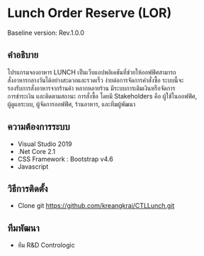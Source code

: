 # Lunch Order Reserve (LOR)
Baseline version: Rev.1.0.0

## คำอธิบาย
โปรแกรมจองอาหาร LUNCH เป็นเว็บแอปพลิเคชันที่ช่วยให้ออฟฟิศสามารถ				
สั่งอาหารกลางวันได้อย่างสะดวกและรวดเร็ว ง่ายต่อการจัดการคำสั่งซื้อ ระบบนี้จะ				
รองรับการสั่งอาหารจากร้านค้า หลากหลายร้าน มีระบบการเติมเงินหรือจัดการ				
การชำระเงิน และติดตามสถานะ การสั่งซื้อ โดยมี Stakeholders คือ ผู้ใช้ในออฟฟิศ,				
ผู้ดูแลระบบ, ผู้จัดการออฟฟิศ, ร้านอาหาร, และทีมผู้พัฒนา

## ความต้องการระบบ
- Visual Studio 2019
- .Net Core 2.1
- CSS Framework : Bootstrap v4.6
- Javascript

## วิธีการติดตั้ง
- Clone git https://github.com/kreangkrai/CTLLunch.git

## ทีมพัฒนา
- ทีม R&D Contrologic
